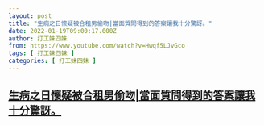 ```yaml
---
layout: post
title: "生病之日懷疑被合租男偷吻|當面質問得到的答案讓我十分驚訝。"
date: 2022-01-19T09:00:17.000Z
author: 打工妹四妹
from: https://www.youtube.com/watch?v=Hwqf5LJvGco
tags: [ 打工妹四妹 ]
categories: [ 打工妹四妹 ]
---
```

<!--1642582817000-->
[生病之日懷疑被合租男偷吻|當面質問得到的答案讓我十分驚訝。](https://www.youtube.com/watch?v=Hwqf5LJvGco)
------

<div>

</div>
